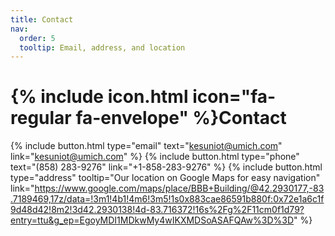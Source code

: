 ```yaml
---
title: Contact
nav:
  order: 5
  tooltip: Email, address, and location
---
```


# {% include icon.html icon="fa-regular fa-envelope" %}Contact

{%
  include button.html
  type="email"
  text="kesuniot@umich.com"
  link="kesuniot@umich.com"
%}
{%
  include button.html
  type="phone"
  text="(858) 283-9276"
  link="+1-858-283-9276"
%}
{%
  include button.html
  type="address"
  tooltip="Our location on Google Maps for easy navigation"
  link="https://www.google.com/maps/place/BBB+Building/@42.2930177,-83.7189469,17z/data=!3m1!4b1!4m6!3m5!1s0x883cae86591b880f:0x72e1a6c1f9d48d42!8m2!3d42.2930138!4d-83.716372!16s%2Fg%2F11cm0f1d79?entry=ttu&g_ep=EgoyMDI1MDkwMy4wIKXMDSoASAFQAw%3D%3D"
%}

